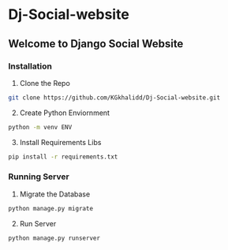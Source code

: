 # Dj-Social-website
## Welcome to Django Social Website

### Installation

1. Clone the Repo

```sh
git clone https://github.com/KGkhalidd/Dj-Social-website.git
```

2. Create Python Enviornment

```sh
python -m venv ENV
```

3. Install Requirements Libs

```sh
pip install -r requirements.txt
```
### Running Server 

1. Migrate the Database 
```sh
python manage.py migrate
```

2. Run Server 
```sh
python manage.py runserver
```
